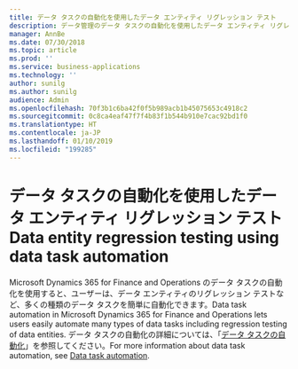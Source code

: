 ```yaml
---
title: データ タスクの自動化を使用したデータ エンティティ リグレッション テスト
description: データ管理のデータ タスクの自動化を使用したデータ エンティティ リグレッション テスト
manager: AnnBe
ms.date: 07/30/2018
ms.topic: article
ms.prod: ''
ms.service: business-applications
ms.technology: ''
author: sunilg
ms.author: sunilg
audience: Admin
ms.openlocfilehash: 70f3b1c6ba42f0f5b989acb1b45075653c4918c2
ms.sourcegitcommit: 0c8ca4eaf47f7f4b83f1b544b910e7cac92bd1f0
ms.translationtype: HT
ms.contentlocale: ja-JP
ms.lasthandoff: 01/10/2019
ms.locfileid: "199285"
---
```

#  <a name="data-entity-regression-testing-using-data-task-automation"></a><span data-ttu-id="4835e-103">データ タスクの自動化を使用したデータ エンティティ リグレッション テスト</span><span class="sxs-lookup"><span data-stu-id="4835e-103">Data entity regression testing using data task automation</span></span> 

<span data-ttu-id="4835e-104">Microsoft Dynamics 365 for Finance and Operations のデータ タスクの自動化を使用すると、ユーザーは、データ エンティティのリグレッション テストなど、多くの種類のデータ タスクを簡単に自動化できます。</span><span class="sxs-lookup"><span data-stu-id="4835e-104">Data task automation in Microsoft Dynamics 365 for Finance and Operations lets users easily automate many types of data tasks including regression testing of data entities.</span></span> <span data-ttu-id="4835e-105">データ タスクの自動化の詳細については、「[データ タスクの自動化](https://docs.microsoft.com/en-us/dynamics365/unified-operations/dev-itpro/data-entities/data-task-automation)」を参照してください。</span><span class="sxs-lookup"><span data-stu-id="4835e-105">For more information about data task automation, see [Data task automation](https://docs.microsoft.com/en-us/dynamics365/unified-operations/dev-itpro/data-entities/data-task-automation).</span></span>


